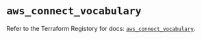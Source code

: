 # `aws_connect_vocabulary`

Refer to the Terraform Registory for docs: [`aws_connect_vocabulary`](https://registry.terraform.io/providers/hashicorp/aws/5.15.0/docs/resources/connect_vocabulary).
